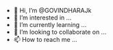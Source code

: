 - 👋 Hi, I’m @GOVINDHARAJk
- 👀 I’m interested in ...
- 🌱 I’m currently learning ...
- 💞️ I’m looking to collaborate on ...
- 📫 How to reach me ...

<!---
GOVINDHARAJk/GOVINDHARAJk is a ✨ special ✨ repository because its `README.md` (this file) appears on your GitHub profile.
You can click the Preview link to take a look at your changes.
--->
